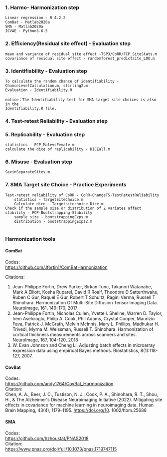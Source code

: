### 1. Harmo- Harmonization step  
	Linear regression - R 4.2.2  
	ComBat - Matlab2020a  
	SMA - Matlab2020a  
	ICVAE - Python3.6.5  

### 2. Efficiency(Residual site effect) - Evaluation step   
    mean and variance of residual site effect -TSP3/CoRR/FCP_SiteStats.m  
    covariance of residual site effect - randomforest_predictsite_LOO.m  
	
### 3. Identifiability - Evaluation step  
	To calculate the random chance of identifiability - ChanceLevelCalculation.m, stirling2.m   
	Evaluation - Identifiability.R	  
	
	notice：The Identifiability test for SMA target site choices is also in the   
	Identifiability.R file.  
	
### 4. Test-retest Reliability - Evaluation step  

### 5. Replicability - Evaluation step  
	statistics - FCP_MalevsFemale.m  
	calculate the dice of replicability - DICEall.m  
	
### 6. Misuse - Evaluation step  
	SexinSeparateSites.m  
	
### 7. SMA Target site Choice - Practice Experiments  
	Test-retest reliability of CoRR - CoRR-ChangeTS-TestRetestReliability  
		statistics - TargetSiteChoice.m  
		Calculate dice - Targetsitechoice_Dice.m  
	Check if the sample size or distribution of Z variates affect stability - FCP-Bootstrapping-Stability  
		sample size - bootstrappingExps.m  
		distribution - bootstrappingExps2.m  
#

### Harmonization tools 

#### **ComBat**   

Codes:  
https://github.com/Jfortin1/ComBatHarmonization  

Citations:  
1. Jean-Philippe Fortin, Drew Parker, Birkan Tunc, Takanori Watanabe, Mark A Elliott, Kosha Ruparel, David R Roalf, Theodore D Satterthwaite, Ruben C Gur, Raquel E Gur, Robert T Schultz, Ragini Verma, Russell T Shinohara. Harmonization Of Multi-Site Diffusion Tensor Imaging Data. NeuroImage, 161, 149-170, 2017  
2. Jean-Philippe Fortin, Nicholas Cullen, Yvette I. Sheline, Warren D. Taylor, Irem Aselcioglu, Philip A. Cook, Phil Adams, Crystal Cooper, Maurizio Fava, Patrick J. McGrath, Melvin McInnis, Mary L. Phillips, Madhukar H. Trivedi, Myrna M. Weissman, Russell T. Shinohara. Harmonization of cortical thickness measurements across scanners and sites. NeuroImage, 167, 104-120, 2018  
3. W. Evan Johnson and Cheng Li, Adjusting batch effects in microarray expression data using empirical Bayes methods. Biostatistics, 8(1):118-127, 2007.  

#### **CovBat**   

Codes:  
https://github.com/andy1764/CovBat_Harmonization  
Citation:  
Chen, A. A., Beer, J. C., Tustison, N. J., Cook, P. A., Shinohara, R. T., Shou, H., & The Alzheimer's Disease Neuroimaging Initiative (2022). Mitigating site effects in covariance for machine learning in neuroimaging data. Human Brain Mapping, 43(4), 1179–1195. https://doi.org/10. 1002/hbm.25688

#### **SMA** 

Codes:  
https://github.com/hzhoustat/PNAS2018  
Citation:  
https://www.pnas.org/doi/full/10.1073/pnas.1719747115  
